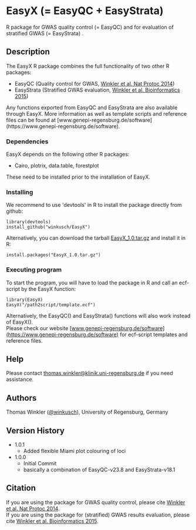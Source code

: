 # EasyX (= EasyQC + EasyStrata)

R package for GWAS quality control (= EasyQC) and for evaluation of stratified GWAS (= EasyStrata) . 

## Description

The EasyX R package combines the full functionality of two other R packages: 
- EasyQC (Quality control for GWAS, [Winkler et al. Nat Protoc 2014](https://pubmed.ncbi.nlm.nih.gov/24762786/))
- EasyStrata (Stratified GWAS evaluation, [Winkler et al. Bioinformatics 2015](https://pubmed.ncbi.nlm.nih.gov/25260699/)) 
</ul>
Any functions exported from EasyQC and EasyStrata are also available through EasyX.    
More information as well as template scripts and reference files can be found at [www.genepi-regensburg.de/software](https://www.genepi-regensburg.de/software). 

### Dependencies

EasyX depends on the following other R packages:  
- Cairo, plotrix, data.table, forestplot 
</ul>
These need to be installed prior to the installation of EasyX. 

### Installing

We recommend to use 'devtools' in R to install the package directly from github:  
```
library(devtools)
install_github("winkusch/EasyX")
```
Alternatively, you can download the tarball [EasyX_1.0.tar.gz](https://homepages.uni-regensburg.de/~wit59712/easyx/EasyX_1.0.tar.gz) and install it in R: 
```
install.packages("EasyX_1.0.tar.gz")
```

### Executing program

To start the program, you will have to load the package in R and call an ecf-script by the EasyX function: 
```
library(EasyX)
EasyX("/path2script/template.ecf")
```
Alternatively, the EasyQC() and EasyStrata() functions will also work instead of EasyX().   
Please check our website [www.genepi-regensburg.de/software](https://www.genepi-regensburg.de/software) for ecf-script templates and reference files. 
## Help

Please contact thomas.winkler@klinik.uni-regensburg.de if you need assistance. 

## Authors

Thomas Winkler ([@winkusch](https://twitter.com/winkusch)), University of Regensburg, Germany

## Version History

* 1.0.1
    * Added flexible Miami plot colouring of loci
* 1.0.0
    * Initial Commit
	* basically a combination of EasyQC-v23.8 and EasyStrata-v18.1

## Citation

If you are using the package for GWAS quality control, please cite [Winkler et al. Nat Protoc 2014](https://pubmed.ncbi.nlm.nih.gov/24762786/).   
If you are using the package for (stratified) GWAS results evaluation, please cite [Winkler et al. Bioinformatics 2015](https://pubmed.ncbi.nlm.nih.gov/25260699/). 
